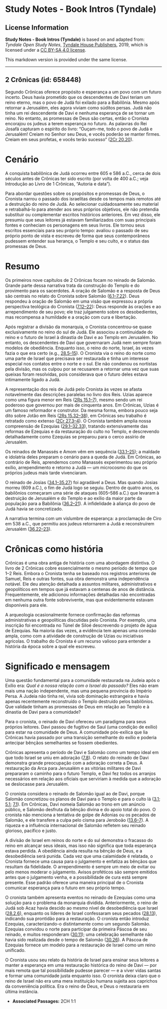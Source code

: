 # Study Notes - Book Intros (Tyndale)

## License Information

**Study Notes - Book Intros (Tyndale)** is based on and adapted from: _Tyndale Open Study Notes_, [Tyndale House Publishers](https://tyndaleopenresources.com/), 2019, which is licensed under a [CC BY-SA 4.0 license](https://creativecommons.org/licenses/by-sa/4.0/legalcode.en).

This markdown version is provided under the same license.



--------------------------------

## 2 Crônicas (id: 658448)

Segundo Crônicas oferece propósito e esperança a um povo com um futuro incerto. Deus havia prometido que os descendentes de Davi teriam um reino eterno, mas o povo de Judá foi exilado para a Babilônia. Mesmo após retornar a Jerusalém, eles agora viviam como súditos persas. Judá não tinha um rei descendente de Davi e nenhuma esperança de se tornar um reino. No entanto, as promessas de Deus são certas, então o Cronista encorajou os judeus a terem esperança no futuro. As palavras do Rei Josafá capturam o espírito do livro: “Ouçam\-me, todo o povo de Judá e Jerusalém! Creiam no Senhor seu Deus, e vocês poderão se manter firmes. Creiam em seus profetas, e vocês terão sucesso” ([2Cr 20\.20](https://ref.ly/2Chr20:20)).

Cenário
=======

A conquista babilônica de Judá ocorreu entre 605 e 586 a.C., cerca de dois séculos antes de Crônicas ter sido escrito (por volta de 400 a.C.; veja Introdução ao Livro de 1 Crônicas, “Autoria e data”).

Para abordar questões sobre os propósitos e promessas de Deus, o Cronista narrou o passado dos israelitas desde os tempos mais remotos até a destruição do reino de Judá. Ao selecionar cuidadosamente seu material e retrabalhá\-lo para atender aos seus próprios objetivos, ele não pretendia substituir ou complementar escritos históricos anteriores. Em vez disso, ele presumiu que seus leitores já estavam familiarizados com suas principais fontes e conheciam os personagens em seus livros. Ele tornou seus escritos essenciais para seu próprio tempo: avaliou o passado de seu próprio ponto de vista e escreveu de forma que seus contemporâneos pudessem entender sua herança, o Templo e seu culto, e o status das promessas de Deus.

Resumo
======

Os primeiros nove capítulos de 2 Crônicas focam no reinado de Salomão. Grande parte dessa narrativa trata da construção do Templo e do provimento para os sacerdotes. A oração de Salomão e a resposta de Deus são centrais no relato do Cronista sobre Salomão ([6\.1–7\.22](https://ref.ly/2Chr6:1-2Chr7:22)). Deus respondeu à oração de Salomão em uma visão que expressou a própria perspectiva teológica do Cronista ([7\.12–22](https://ref.ly/2Chr7:12-2Chr7:22)): Deus responde às orações e ao arrependimento de seu povo; ele traz julgamento sobre os desobedientes, mas recompensa a humildade e a oração com cura e libertação.

Após registrar a divisão da monarquia, o Cronista concentrou\-se quase exclusivamente no reino do sul de Judá. Ele associou a continuidade do reino e o futuro de Israel à dinastia de Davi e ao Templo em Jerusalém. No entanto, os descendentes de Davi que governaram Judá nem sempre foram modelos de obediência. Enquanto isso, o reino do norte, Israel, às vezes fazia o que era certo (e.g., [28\.5–15](https://ref.ly/2Chr28:5-2Chr28:15)). O Cronista via o reino do norte como uma parte de Israel que precisava ser restaurada e tinha um interesse especial nos contatos entre o norte e o sul. Ele não condenou os nortistas pela divisão, mas os culpou por se recusarem a retornar uma vez que suas queixas foram resolvidas, pois considerava que o futuro deles estava intimamente ligado a Judá.

A representação dos reis de Judá pelo Cronista às vezes se afasta notavelmente das descrições paralelas no livro dos Reis. Uzias aparece como uma figura menor em Reis ([2Rs 15\.1–7](https://ref.ly/2Kgs15:1-2Kgs15:7)), mesmo sendo um rei poderoso que governou por mais de cinquenta anos. Em Crônicas, Uzias é um famoso reformador e construtor. Da mesma forma, embora pouco seja dito sobre Jotão em Reis ([2Rs 15\.32–38](https://ref.ly/2Kgs15:32-2Kgs15:38)), em Crônicas seu trabalho é retratado como extenso ([2Cr 27\.3–4](https://ref.ly/2Chr27:3-2Chr27:4)). O Cronista também amplia nossa compreensão de Ezequias ([29\.1–32\.33](https://ref.ly/2Chr29:1-2Chr32:33)), tratando extensivamente das reformas de Ezequias e da restauração do culto no Templo, e descrevendo detalhadamente como Ezequias se preparou para o cerco assírio de Jerusalém.

Os reinados de Manassés e Amom vêm em sequência ([33\.1–25](https://ref.ly/2Chr33:1-2Chr33:25)); a maldade e idolatria deles preparam o cenário para a queda de Judá. Em Crônicas, ao contrário de Reis, aprendemos como Manassés experimentou seu próprio exílio, arrependimento e retorno a Judá — um microcosmo do que os próprios judeus mais tarde vivenciaram.

O reinado de Josias ([34\.1–35\.27](https://ref.ly/2Chr34:1-2Chr35:27)) foi agradável a Deus. Mas quando Josias morreu (609 a.C.), o fim de Judá logo se seguiu. Dentro de quatro anos, os babilônios começaram uma série de ataques (605–586 a.C.) que levaram à destruição de Jerusalém e do Templo e ao exílio da maior parte da população para a Babilônia ([36\.2–21](https://ref.ly/2Chr36:2-2Chr36:21)). A infidelidade à aliança do povo de Judá havia se concretizado.

A narrativa termina com um vislumbre de esperança: a proclamação de Ciro em 538 a.C., que permitiu aos judeus retornarem a Judá e reconstruírem Jerusalém ([36\.22–23](https://ref.ly/2Chr36:22-2Chr36:23)).

Crônicas como história
======================

Crônicas é uma obra antiga de história com uma abordagem distintiva. O livro de 2 Crônicas cobre essencialmente o mesmo período de tempo que 1–2 Reis. Embora o Cronista tenha se baseado nos registros anteriores de Samuel, Reis e outras fontes, sua obra demonstra uma independência notável. Ele deu atenção detalhada a assuntos militares, administrativos e geopolíticos em tempos que já estavam a centenas de anos de distância. Frequentemente, ele adicionou informações detalhadas não encontradas em nenhuma outra fonte sobrevivente, mas que evidentemente estavam disponíveis para ele.

A arqueologia ocasionalmente fornece confirmação das reformas administrativas e geopolíticas discutidas pelo Cronista. Por exemplo, uma inscrição foi encontrada no Túnel de Siloé descrevendo o projeto de água de Ezequias. Na maioria das vezes, a evidência tem apenas uma conexão ampla, como com a atividade de construção de Uzias ou iniciativas agrícolas. O trabalho do Cronista é um recurso valioso para entender a história da época sobre a qual ele escreveu.

Significado e mensagem
======================

Uma questão fundamental para a comunidade restaurada na Judeia após o Exílio era: *Qual é a nossa relação com o Israel do passado?* Eles não eram mais uma nação independente, mas uma pequena província do Império Persa. A Judeia não tinha rei, vivia sob dominação estrangeira e havia apenas recentemente reconstruído o Templo destruído pelos babilônios. Que validade tinham as promessas de Deus em relação ao Templo e à dinastia de Davi para a comunidade?

Para o cronista, o reinado de Davi ofereceu um paradigma para seus próprios leitores. Davi passou de fugitivo de Saul (uma condição de exílio) para estar na comunidade de Deus. A comunidade pós\-exílica que lia Crônicas havia passado por uma transição semelhante do exílio e poderia antecipar bênçãos semelhantes se fossem obedientes.

Crônicas apresenta o período de Davi e Salomão como um tempo ideal em que todo Israel se uniu em adoração ([7\.8](https://ref.ly/2Chr7:8)). O relato do reinado de Davi demonstra grande preocupação com a adoração correta a Deus. A restauração da Arca para Jerusalém e as vitórias militares de Davi prepararam o caminho para o futuro Templo, e Davi fez todos os arranjos necessários em relação aos oficiais que serviriam à medida que a adoração se deslocasse para Jerusalém.

O cronista considera o reinado de Salomão igual ao de Davi, porque Salomão concretizou os planos de Davi para o Templo e para o culto lá ([3\.1](https://ref.ly/2Chr3:1); [5\.1](https://ref.ly/2Chr5:1); [7\.1](https://ref.ly/2Chr7:1)). Em Crônicas, Davi nomeia Salomão ao trono em um anúncio público, e Salomão desfruta da bênção divina e do apoio total do povo. O cronista não menciona a tentativa de golpe de Adonias ou os pecados de Salomão, e ele transfere a culpa pelo cisma para Jeroboão ([13\.6–7](https://ref.ly/2Chr13:6-2Chr13:7)). A riqueza e a influência internacional de Salomão refletem seu reinado glorioso, pacífico e justo.

A divisão de Israel em reinos do norte e do sul demonstra o fracasso do reino em alcançar seus ideais, mas isso não significa que toda esperança estava perdida. A obediência ainda resulta na bênção de Deus, e a desobediência será punida. Cada vez que uma calamidade é relatada, o Cronista fornece uma causa para o julgamento e enfatiza as bênçãos que resultam da fidelidade. O arrependimento é sempre um meio de evitar ou pelo menos moderar o julgamento. Avisos proféticos são sempre emitidos antes que o julgamento venha, e a possibilidade de cura está sempre presente. Esse padrão oferece uma maneira principal de o Cronista comunicar esperança para o futuro em seu próprio tempo.

O cronista também apresenta eventos no reinado de Ezequias como uma solução para o problema da monarquia dividida. Anteriormente, o reino de Judá sob Acaz havia descido ao mesmo nível de desobediência que Israel ([28\.2](https://ref.ly/2Chr28:2),[6](https://ref.ly/2Chr28:6)), enquanto os líderes de Israel confessaram seus pecados ([28\.13](https://ref.ly/2Chr28:13)), indicando sua prontidão para a restauração. O cronista então introduz Ezequias, caracterizando\-o distintamente como um segundo Salomão. Ezequias convidou o norte para participar da primeira Páscoa de seu reinado, e muitos responderam ([30\.11](https://ref.ly/2Chr30:11)); uma celebração semelhante não havia sido realizada desde o tempo de Salomão ([30\.26](https://ref.ly/2Chr30:26)). A Páscoa de Ezequias fornece um modelo para a restauração de Israel como um reino unificado.

O Cronista usou seu relato da história de Israel para ensinar seus leitores a manter a esperança em uma restauração histórica do reino de Davi — por mais remota que tal possibilidade pudesse parecer — e a viver vidas santas e formar uma comunidade justa enquanto isso. O cronista deixa claro que o reino de Israel não era uma mera instituição humana sujeita aos caprichos da conveniência política. Era o reino de Deus, e Deus o restauraria em última instância.

* **Associated Passages:** 2CH 1:1

